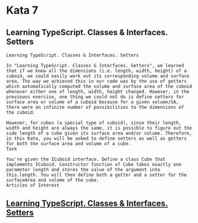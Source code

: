 # Kata 7

## Learning TypeScript. Classes & Interfaces. Setters

    Learning TypeScript. Classes & Interfaces. Setters  

    In "Learning TypeScript. Classes & Interfaces. Getters", we learned that if we knew all the dimensions (i.e. length, width, height) of a cuboid, we could easily work out its corresponding volume and surface area. The way we achieved this in our code was by the use of getters which automatically computed the volume and surface area of the cuboid whenever either one of length, width, height changed. However, in the previouos exercise, one thing we could not do is define setters for surface area or volume of a cuboid because for a given volume/SA, there were an infinite number of possibilities to the dimensions of the cuboid.

    However, for cubes (a special type of cuboid), since their length, width and height are always the same, it is possible to figure out the side length of a cube given its surface area and/or volume. Therefore, in this Kata, you will be asked to define setters as well as getters for both the surface area and volume of a cube.
    Task

    You're given the ICuboid interface. Define a class Cube that implements ICuboid. Constructor function of Cube takes exactly one parameter length and stores the value of the argument into this.length. You will then define both a getter and a setter for the surfaceArea and volume of the cube.
    Articles of Interest

[Learning TypeScript. Classes & Interfaces. Setters](https://www.codewars.com/kata/590b85b745eaa415e10000b1)
---------------------------------------------------------------------------------------------